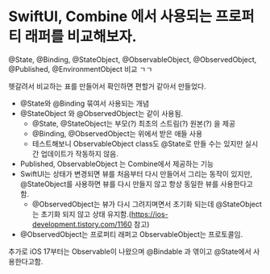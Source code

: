 # SwiftUI, Combine 에서 사용되는 프로퍼티 래퍼를 비교해보자.

@State, @Binding, @StateObject, @ObservableObject, @ObservedObject, @Published, @EnvironmentObject 비교 ㄱㄱ   

헷갈려서 비교하는 표를 만들어서 확인하면 편할거 같아서 만들었다.



- @State와 @Binding 묶여서 사용되는 개념  
- @StateObject 와 @ObservedObject는 같이 사용됨.   
    - @State, @StateObject는 부모(?) 최초의 스트림(?) 원본(?) 을 제공  
    - @Binding, @ObservedObject는 위에서 받은 애들 사용  
    - 테스트해보니 ObservableObject class도 @State로 만들 수는 있지만 실시간 업데이트가 작동하지 않음.
- Published, ObservableObject 는 Combine에서 제공하는 기능  
- SwiftUI는 상태가 변경되면 뷰를 처음부터 다시 만들어서 그리는 동작이 있지만, @StateObject를 사용하면 뷰를 다시 만들지 않고 항상 동일한 뷰를 사용한다고 함.
    - @ObservedObject는 뷰가 다시 그려지며면서 초기화 되는데 @StateObject는 초기화 되지 않고 상태 유지함.(https://ios-development.tistory.com/1160 참고)
- @ObservedObject는 프로퍼티 래퍼고 ObservableObject는 프로토콜임.


추가로 iOS 17부터는 
Observable이 나왔으며 @Bindable 과 엮이고 @State에서 사용한다고함.
